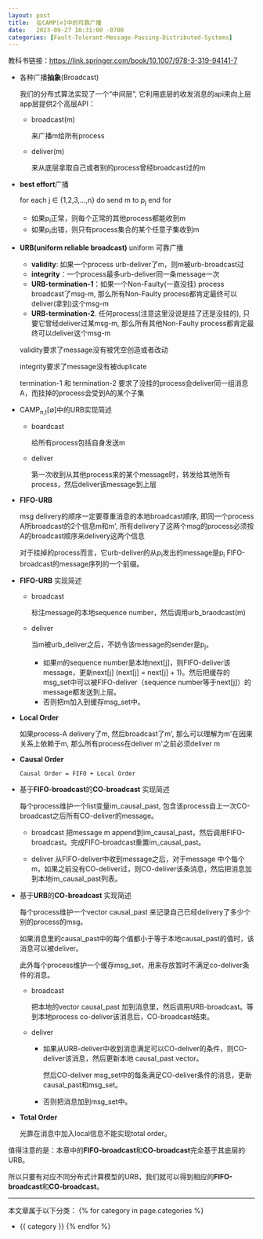 ```yaml
---
layout: post
title:  在CAMP[∅]中的可靠广播
date:   2023-09-27 10:31:00 -0700
categories: [Fault-Tolerant-Message-Passing-Distributed-Systems]
---
```


教科书链接：<https://link.springer.com/book/10.1007/978-3-319-94141-7>

+ 各种广播**抽象**(Broadcast)
  
  我们的分布式算法实现了一个“中间层”, 它利用底层的收发消息的api来向上层app层提供2个高层API：
  + broadcast(m)
  
    来广播m给所有process
  + deliver(m)
    
    来从底层拿取自己或者别的process曾经broadcast过的m

+ **best effort**广播
  
  for each j ∈ {1,2,3,...,n} do send m to p<sub>j</sub> end for
  
  + 如果p<sub>i</sub>正常，则每个正常的其他process都能收到m
  + 如果p<sub>i</sub>出错，则只有process集合的某个任意子集收到m

+ **URB(uniform reliable broadcast)** uniform 可靠广播
  + **validity**: 如果一个process urb-deliver了m，则m被urb-broadcast过
  + **integrity**：一个process最多urb-deliver同一条message一次
  + **URB-termination-1**：如果一个Non-Faulty(一直没挂) process broadcast了msg-m, 那么所有Non-Faulty process都肯定最终可以deliver(拿到)这个msg-m
  + **URB-termination-2**. 任何process(注意这里没说是挂了还是没挂的), 只要它曾经deliver过某msg-m, 那么所有其他Non-Faulty process都肯定最终可以deliver这个msg-m 

  validity要求了message没有被凭空创造或者改动

  integrity要求了message没有被duplicate

  termination-1 和 termination-2 要求了没挂的process会deliver同一组消息A，而挂掉的process会受到A的某个子集

+ CAMP<sub>n,t</sub>[∅]中的URB实现简述
  + boardcast
  
    给所有process包括自身发送m

  + deliver
  
    第一次收到从其他process来的某个message时，转发给其他所有process，然后deliver该message到上层

+ **FIFO-URB**
  
  msg delivery的顺序一定要尊重消息的本地broadcast顺序, 即同一个process A所broadcast的2个信息m和m', 所有delivery了这两个msg的process必须按A的broadcast顺序来delivery这两个信息

  对于挂掉的process而言，它urb-deliver的从p<sub>i</sub>发出的message是p<sub>i</sub> FIFO-broadcast的message序列的一个前缀。

+ **FIFO-URB** 实现简述
  + broadcast
    
    标注message的本地sequence number，然后调用urb_braodcast(m)
  + deliver
    
    当m被urb_deliver之后，不妨令该message的sender是p<sub>j</sub>。
    + 如果m的sequence number是本地next[j]，则FIFO-deliver该message，更新next[j] (next[j] = next[j] + 1)。然后把缓存的msg_set中可以被FIFO-deliver（sequence number等于next[j]）的message都发送到上层。
    + 否则把m加入到缓存msg_set中。

+ **Local Order** 
  
  如果process-A delivery了m, 然后broadcast了m', 那么可以理解为m'在因果关系上依赖于m, 那么所有process在deliver m'之前必须deliver m

+ **Causal Order**
  
  ```
  Causal Order = FIFO + Local Order
  ```

+ 基于**FIFO-broadcast**的**CO-broadcast** 实现简述
  
  每个process维护一个list变量im_causal_past, 包含该process自上一次CO-broadcast之后所有CO-deliver的message。

  + broadcast
    把message m append到im_causal_past，然后调用FIFO-broadcast。完成FIFO-broadcast重置im_causal_past。

  + deliver
    从FIFO-deliver中收到message之后，对于message 中个每个m，如果之前没有CO-deliver过，则CO-deliver该条消息，然后把消息加到本地im_causal_past列表。

+ 基于**URB**的**CO-broadcast** 实现简述

  每个process维护一个vector causal_past 来记录自己已经delivery了多少个别的process的msg。
  
  如果消息里的causal_past中的每个值都小于等于本地causal_past的值时，该消息可以被deliver。

  此外每个process维护一个缓存msg_set，用来存放暂时不满足co-deliver条件的消息。
  
  + broadcast

    把本地的vector causal_past 加到消息里，然后调用URB-broadcast。等到本地process co-deliver该消息后，CO-broadcast结束。

  + deliver
    
    + 如果从URB-deliver中收到消息满足可以CO-deliver的条件，则CO-deliver该消息，然后更新本地 causal_past vector。
      
      然后CO-deliver msg_set中的每条满足CO-deliver条件的消息，更新causal_past和msg_set。

    + 否则把消息加到msg_set中。

+ **Total Order**

  光靠在消息中加入local信息不能实现total order。

值得注意的是：本章中的**FIFO-broadcast**和**CO-broadcast**完全基于其底层的URB。

所以只要有对应不同分布式计算模型的URB，我们就可以得到相应的**FIFO-broadcast**和**CO-broadcast**。


---
本文章属于以下分类：
{% for category in page.categories %}
- {{ category }}
{% endfor %}